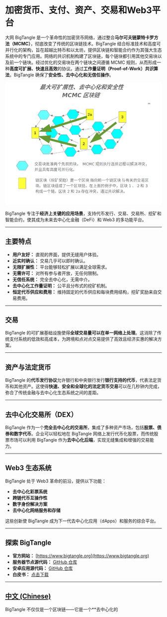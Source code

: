# 加密货币、支付、资产、交易和Web3平台

 
大网 BigTangle 是一个革命性的加密货币网络，通过整合**马尔可夫链蒙特卡罗方法（MCMC）**，彻底改变了传统的区块链技术。BigTangle 结合标准技术和高度可并行化的架构，旨在超越比特币和以太坊，提供区块链和智能合约作为其强大生态系统中的专门应用。网络的共识机制构建了区块链，每个链块都引用其他交易块以及前一个链块。经过优化的交易块在两个链块之间遵循 MCMC 规则，从而形成一种**高度可扩展、快速且高效**的协议。通过**工作量证明（Proof-of-Work）共识算法**，BigTangle 确保了**安全性、去中心化和无信任操作**。

![区块链 MCMC](../images/mcmc-zh.png)

BigTangle 专注于**经济上关键的应用场景**，支持代币发行、交易、交易所、挖矿和智能合约，使其成为未来去中心化金融（DeFi）和 Web3 的多功能平台。

---

## 主要特点

- **用户友好：** 直观的界面，提供无缝用户体验。
- **近实时确认：** 交易几乎可以即时确认。
- **无限扩展性：** 平台能够轻松扩展以满足全球需求。
- **无需许可：** 对所有参与者开放，无任何限制。
- **无信任系统：** 完全去中心化，无需中介。
- **去中心化工作量证明：** 公平且分布式的挖矿机制。
- **恒定代币供应和费用：** 维持固定的代币供应和每块费用结构，挖矿奖励来自交易费用。

---

## 交易

BigTangle 的可扩展基础设施使得**全球交易量可以在单一网络上处理**。这消除了传统支付系统的低效和高成本，为跨境和点对点交易提供了高效且经济实惠的解决方案。

---

## 资产与法定货币

BigTangle 的**代币发行协议**允许银行和中央银行发行**银行支持的代币**，代表法定货币和其他资产。这使得**快速、安全和全球化的法定货币交易**可以在几秒钟内完成，弥合了传统金融与去中心化生态系统之间的差距。

---

## 去中心化交易所（DEX）

BigTangle 作为一个**完全去中心化的交易所**，集成了多种资产市场，包括**股票、债券和数字代币**。企业可以轻松地在 BigTangle 网络上发行代币化股票，而传统股票市场可以利用 BigTangle 作为**去中心化后端**，实现无缝集成和增强的交易能力。

---

## Web3 生态系统

BigTangle 处于 Web3 革命的前沿，提供以下功能：
- **去中心化彩票系统**
- **跨链代币互操作性**
- **数字身份解决方案**
- **去中心化网络服务和存储**

这些创新使 BigTangle 成为下一代去中心化应用（dApps）和服务的综合平台。

---

## 探索 BigTangle

- **官方网站：** [https://www.bigtangle.org](https://www.bigtangle.org)
- **服务器节点源代码：** [GitHub 仓库](https://github.com/bigtangle/server)
- **安卓应用源代码：** [GitHub 仓库](https://github.com/bigtangle/bigtangle-app)
- **白皮书：** [点击下载](https://github.com/bigtangle/whitepaper/bigtangle.pdf)

---

## [中文 (Chinese)](/zh/readme.md)

BigTangle 不仅仅是一个区块链——它是一个**去中心化的